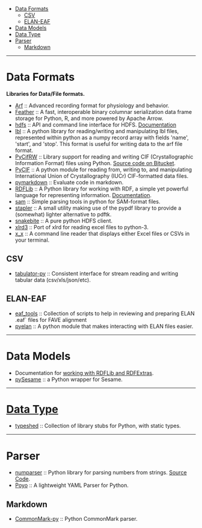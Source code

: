+ [Data Formats](#data-formats)
    + [CSV](#csv)
    + [ELAN-EAF](#elan-eaf)
+ [Data Models](#data-models)
+ [Data Type](#data-type)
+ [Parser](#parser)
    + [Markdown](#markdown)

----

# Data Formats
**Libraries for Data/File formats.**
+ [Arf](https://github.com/melizalab/arf) :: Advanced recording format for physiology and behavior.
+ [Feather](https://github.com/wesm/feather) :: A fast, interoperable binary columnar serialization data frame storage for Python, R, and more powered by Apache Arrow.
+ [hdfs](https://github.com/mtth/hdfs) :: API and command line interface for HDFS. [Documentation](http://hdfscli.readthedocs.org)
+ [lbl](https://github.com/kylerbrown/lbl) :: A python library for reading/writing and manipulating lbl files, represented within python as a numpy record array with fields 'name', 'start', and 'stop'. This format is useful for writing data to the arf file format.
+ [PyCifRW](https://pypi.python.org/pypi/PyCifRW/3.6.2) :: Library support for reading and writing CIF (Crystallographic Information Format) files using Python. [Source code on Bitucket](https://bitbucket.org/jamesrhester/pycifrw/).
+ [PyCIF](https://github.com/quantumjockey/pycif) :: A python module for reading from, writing to, and manipulating International Union of Crystallography (IUCr) CIF-formatted data files.
+ [pymarkdown](https://github.com/mrocklin/pymarkdown) :: Evaluate code in markdown.
+ [RDFLib](https://github.com/RDFLib/rdflib/) :: A Python library for working with RDF, a simple yet powerful language for representing information. [Documentation](https://rdflib.readthedocs.org/).
+ [sam](https://github.com/smdabdoub/sam) :: Simple parsing tools in python for SAM-format files.
+ [stapler](https://github.com/hellerbarde/stapler) :: A small utility making use of the pypdf library to provide a (somewhat) lighter alternative to pdftk. 
+ [snakebite](https://github.com/spotify/snakebite) :: A pure python HDFS client.
+ [xlrd3](https://github.com/joidegn/xlrd3) :: Port of xlrd for reading excel files to python-3. 
+ [x_x](https://github.com/krockode/x_x) :: A command line reader that displays either Excel files or CSVs in your terminal.

## CSV
+ [tabulator-py](https://github.com/frictionlessdata/tabulator-py) :: Consistent interface for stream reading and writing tabular data (csv/xls/json/etc). 

## ELAN-EAF
+ [eaf_tools](https://github.com/LongSeanSilvr/eaf_tools) :: Collection of scripts to help in reviewing and preparing ELAN .eaf` files for FAVE alignment
+ [pyelan](https://github.com/jonkeane/pyelan) :: A python module that makes interacting with ELAN files easier.

----

# Data Models
+ Documentation for [working with RDFLib and RDFExtras](http://rdfextras.readthedocs.org/en/latest/working_with.html).
+ [pySesame](http://pysesame.projects.semwebcentral.org) :: a Python wrapper for Sesame.

----

# [Data Type](http://en.wikipedia.org/wiki/Data_type)
+ [typeshed](https://github.com/python/typeshed) :: Collection of library stubs for Python, with static types.

----

# Parser
+ [numparser](https://pypi.python.org/pypi/numparser) :: Python library for parsing numbers from strings. [Source Code](https://github.com/sadovnychyi/numparser).
+ [Poyo](https://github.com/hackebrot/poyo) :: A lightweight YAML Parser for Python.

## Markdown
+ [CommonMark-py](https://github.com/rtfd/CommonMark-py) :: Python CommonMark parser. 
